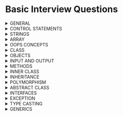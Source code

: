 # Basic Interview Questions

<details>
<summary> GENERAL </summary>

1. Is java case-sensitive language ? <br>
A. No

2. Is java, pass by value or pass by reference ? can you prove it ? <br>
A. It is pass by value. Yes, use swapping program

3. What is the JVM execution flow ? <br>
A. Statics - initializers, variables, methods <br>
   instance - initializers, variables, methods <br>
   then local variables
   
4. How to compile and execute code in java ? <br>
A. use javac for code compilaion and conversion then java for running

5. Can we run any statement without main() ? <br>
A. Yes, static initilzers, static methods

6. what will happen if i call main() inside main() method ? <br>
A. It is recurrsively call itself and run out of memory. heap space

7. What is unicode system ? why two bytes are allocated for each character ? <br>
A. It is system to encoding standard which gives unique number for each character and it requires only byte. <br>
Two bytes are allocated to support other languages
 
8. Can any class be specified as datatype ? For instance 'String' class <br>
A. Yes, all classes are specified as user defined datatype

9. Default datatype for non-fractional numbers & fractional ones ? <br>
A. non-factional - Integer, fractional - Double

10. How datatypes declaration transited from java-8 to java-11 and above ? <br>
A. 'var' keyword is used for representing the datatype reference which will decided at runtime

11. Can you explain with example between operators '|' and '||' ? <br>
A. true & false & true - false [third expression will also evaluated] <br>
   &nbsp;&nbsp;&nbsp; true && false && true - false [third expression is not evaluated due to short circuit]

12. What is ternary operator ? when to use ? any advantage ? <br>
A. Special operator to evaluate expression on condition to produce result [similiar to if/else] <br>
   **Advantage**: Increase code readability <br>
   Example: (a > b) ? a : b; 

13. What is instanceOf operator ? When to use ? any advantage ? <br>
A. instanceOf is special operator which checks object to specific class type <br>
   It is generally used when classes are under inheritance to prevent 'ClassCastException' <br>
   Example: obj instanceOf MyClass

14. What decides the execution flow of expression ? <br>
A. BODMAS rule

15. Can we invoke garbage collector ? <br>
A.  Yes, but when it actually initiates process is not known <br>
    It can be done using System.gc() (OR) Runtime.getRuntime().gc()

16. What are packages and libraries ? <br>
A.  Combining group of similar functionality is called package <br>
    Combining group of similar packages is called library <br>

17. What is the use of import statement, if we can directly use at variable level ? <br>
A.  Its the central area of class where we can define once and use anywhere inside class

18. What is api document ? <br>
A.  It is a reference manual that has all of the information you need to work with the API

19. What is Classpath ? How do you define it ? How is it useful ? <br>
A.  The classpath is an environment variable that specifies the locations where the Java compiler and Java Virtual Machine (JVM) should search for class files and other resources

20. What is JAR file ? How is it different from zip file ? <br>
A.  Compressed version of the code which is readily executable

</details>
<details>
<summary> CONTROL STATEMENTS </summary>

1. what are statements and loops ? <br>
A. Statements executes single execution code [top to bottom] but loops to recurrsively iterates the same execution code <br>
   &nbsp;&nbsp;&nbsp; Statements: if-else, switch, break, continue, return
   &nbsp;&nbsp;&nbsp;      Loops: do-while, while, for, for-each

2. Difference between while and do-while loop ? <br>
A. do-while executes once irrespective of condition where as while adheres to condition. <br>
while is considered as more efficient <br>
   Scenarios: do-while is useful for Menu-Driven Programs, password entry whereas while is Event Handling, Continous monitoring
   
3. How would you write infinite for-loop, while & do-while loop, where are they useful ? <br>
A. for (;;), while(true), do {} while(true) <br>
   Scenarios: In cases where you want to continuesly monitor something use while and do-while

4. What will happen if i run continues loop basically infinite loop ? <br>
A. Heap will run out of memory and out of memory error will come

5. In which cases for loop with indexes are useful ? <br>
A. Generally, when you want to toggle the data with indexes say alternate numbers, every three number of array etc..

6. Give me usecase where we use switch statement ? <br>
A. Switch cases are specifically useful when you want to pre-define values <br>
   &nbsp;&nbsp;&nbsp; Example: bank interest rates, transaction charges, currency values

7. Difference between return and system.exit() ? <br>
A. Generally, return just gracefully terminates the execution but still allows caller method to execute <br>
   &nbsp;&nbsp;&nbsp; whereas system.exit stops the execution either normal [System.exit(0)] or abnormal way [System.exit(1)]

8. In which case finally block executes, if the statements are called before them ? <br>
A. Even if method returns the values, still finally block will be called <br>
   &nbsp;&nbsp;&nbsp; whereas system.exit stops the execution and finally block wont be executed

9. How many ways can we terminate the program ? <br>
A. Currently, there are many ways we can terminate the program <br>
> Graceful way
  - return
  - System.exit(0)
> Abnormal way
  - System.exit(1)
  - Recurrsion
  - Deadlock
  - Sleep infinitely

</details>
<details>
<summary> STRINGS </summary>

1. Is String a class (OR) datatype ? <br>
A. String is a class and all classes are datatype [user-defined datatype]

2. What are the ways in which we you can create string ? <br>
A. It can created as literal, new object, new object(char array), new String(StringBuffer), new String(StringBuildr), toString()

3. How are string stored in below java-8 and after java-8 ? <br>
A. Java-8 before, string literal are stored in String Constant Pool inside Heap, string objects in heap <br>
   Java-8 after, string are stored inside Heap

4. If we dont reference a string, will its value change ? <br>
A. No, because they are immutable

5. What is the danger of String Constant Pool ? <br>
A. String Constant Pool data is not controlled by programmer and lives long. If hacker gain access, its dangerous

6. String class is immutable, are object too immutable ? <br>
A. Obviously, yes

7. What advantage do we get from String being immutable ? <br>
A. Sharing resource

8. How would you search a string from list ? <br>
A. Linear Search, Binary Search etc..

9. How would you modify the content of String ? <br>
A. Either using String Buffer / String Builder

10. Can you explain difference between String Builder and String Buffer ? <br>
A.  String Builder - not synchronized, fast, single-threaded <br>
    String Buffer - synchronized, slow, multi-threaded

11. How to create String Buffer / String Builder ? <br>
A.  It can be created with default constructor or constructor with String args

12. Does String Buffer / String Builder required reference for update ? <br>
A.  No, they are mutable and internally updated

13. Difference between String and String Buffer / String Builder ? <br>
A.  String are immutable objects whereas String Builder / String Buffer are mutable in nature <br>
    String and StringBuffer are thread-safe where as StringBuilder is not <br>
    String can be created many ways whereas String Buffer / String Builder are created using string only

</details>
<details>
<summary> ARRAY </summary>

1. What is array ? <br>
A. array is collection of elements

2. Will array contains same datatype or different type elements ?  <br>
A. same datatype only

3. Where are arrays contents are stored ? <br>
A. Generally, arrays are stored on dynamic memory of heap

4. What are array types ? <br>
A. Arrays are categorized based on dimensions. 1D, 2D, 3D...

5. How many ways can you create arrays ? <br>
A. Arrays can be created using literal or array objects <br>

6. Can we interchange square brackets while declaring arrays ? <br>
A. Yes. int[] arr; (OR) int arr[];


7. What is 2D array ? How to create it <br>
A. It is two dimensional array which is used storing the data <br>
   It is created same way as 1D array

8. What is Jagged Arrays ? Rules to create ? <br>
A. Arrays with variable size but works in multi-dimesional array <br>
   Rules: They are created with initial length

9. Can we change the contents of array even if is marked as final ? <br>
A. Yes, as they are mutable in nature

10. Can i create array in array ? <br>
A.  Yes

11. Can we interchange static & void in main method ? <br>
A.  Yes

12. Can we create main() method of my own ? <br>
A.  Yes

13. Can we call main() method of class from another ? <br>
A.  Yes

14. How are command-line args are read ? <br>
A.  Strings

15. How are escape big string in command-line args ? <br>
A.  Put it inside the quotes

16. Difference between Procedure based vs Object Oriented based approach ? <br>
A.  Procedure based approach hard to understand, increases complexity <br>
    Object Oriented based approach opposite of it also it provides reusability

17. Difference between Object based vs Object Oriented based approach ? <br>
A.  Object based approach similar to Object oriented but it doesnt support inheritance <br>
    Object based - javascript, vbscript <br>
    Object oriented - java, c++

</details>
<details>
<summary> OOPS CONCEPTS </summary>

1. Explain OOPS concepts ? Give some real world example ?
A. Class/Objects <br>
   Encapsulation <br>
   Abstraction <br>
   Inheritance <br>
   Polymorphism <br>

2. Difference between class and object ? where are they stored ? Give Example. <br>
A. Class defines model for objects and it physically doesnt not exists <br>
   whereas object is instance of class <br>
   Class is store in method area whereas objects are stored on heap memory of jvm <br>
   Example: Class - Car, Object - Maruti, Benz etc..

3. Explain Encapsulation ? Advantage ? Example <br>
A. Encapsulation is process of wrapping up variables and methods and securing the data <br>
   variables are marked 'private' and methods as 'public' <br>
   Example - class <br>
   **Advantages**: Security, Reusability of variables, Validation can be placed
    
4. Explain Abstraction ? Advantage ? Example <br>
A. Abstraction is process of hiding the details <br>
   create a method which expose only required details. Say employee basic info but database may contain additional info <br>
   Example - interface <br>
   **Advantages**: Security

5. Explain Inheritance ? Advantage ? Example <br>
A. Inheritance is process of accessing the features <br>
   just extend to class or implement an interface <br>
   Example - King of the kingdom <br>
   **Advantages**: Reusability, Extensibility

6. Explain Polymorphism ? Advantage ? Example <br>
A. Polymorphism is process which means many forms <br>
   method with different arguments or method with same arguments but different types <br>
   Example - Human Beings <br>
   **Advantages**: Flexibility

</details>
<details>
<summary> CLASS </summary>

1. What is hashcode ? How is it useful ? algo used for designing it ? <br>
A. Hashcode is unique hexadecimal representation address of the object <br>
   It is used as key/Id in many cases <br>
   Algo used for hascode can use either HashMap, HashSet or HashTable

2. If i create custom class 'Test' with one variable 'name' & if i create object of it, what will be name value ? <br>
A. It will be 'null' [Defaults will be set for each datatype]

3. What are different memory sections in JVM where object content is stored.? <br> 
A. Stack - local variables, method calls, references to object on heap <br>
   Heap - stores objects and dynamic memory <br>
   Metaspace - metadata of the class

4. Are the object of custom class mutable in nature ? <br>
A. Yes, they are designed for that reason only

5. Can we share objects over the network ? <br>
A. Yes but it must be in the form of bytes [Serialization / Deserialization]

6. What are access specifiers ? Explain its types ? relevance of each of it ? <br>
A. As name suggests, access specifiers are used to provide access to its members & methods of the class <br>
   public - can be accessed from anywhere <br>
   private - can be accessed only within the class <br>
   default - can be accessed only within the package <br>
   **protected** - can be access within and outside package but must be under inheritance <br>

7. Explain constructors ? Types ? Invoked ? <br>
A. They are special method without any return type and used for initializing the object <br>
   **Types**: default & parameterized constructor <br>
   They can be invoked either while creating the object using 'new' keyword <br>
   or it can be invoked via inheritance using 'extends' keyword

8. Advantages of contructors ? <br>
A. Validation, Initialization

9. When is constructor called before or after creation of object? <br>
A. Basically, it is called during the process of creation

10. What is constructor overloading ? <br>
A.  It is the process of creating method with same name but different arguments

11. What is constructor chaining ? <br>
A.  It is the process of chaining the constructor on initilization generally via inheritance

12. Can we return from a constructor ? <br>
A.  Yes, but without any value

13. Is it necessary to define no-args constructor when defining parameterized constructor ? <br>
A.  Yes

14. Difference between default and parameterized constructor ? <br>
A.  default constructor - automatically added by jvm, no args, always one construtor, sets defaults <br>
    parameterzied constructor - must be explicitly defined, some args, multiple constructors, sets provided values <br>

15. Difference between default and no-args constructor ? <br>
A.  default constructor - automatically added by jvm <br>
    no-args constructor - must be explicitly defined, generally used in conjunction with parameterized constructor <br>

16. Difference between constructor and method ? <br>
A.  Constructor - automatically added by jvm / explictly added, used during object construction, same name as class, no return type, no concept of static / non-static<br>
    Method - must be explicitly defined, used after object is constructed, name can be same name or different from class, it can return values, can be static/non-static in nature <br>
  
</details>

<details>
<summary> OBJECTS </summary>

1. Who is the parent of all class ? <br>
A. Object class

2. Important Methods of object class ? <br>
A. equals() - used for matching the content of objects <br>
   hashcode() - generated unique hexadecimal number as reference<br>
   wait() - used for locking the object till it is unlocked by nofity() or notifyAll() <br>
   notify() - used for unlocking the object by sending signal to object <br>
   notifyAll() - used for unlocking the objects by sending signal to objects  <br>
   clone() - used for cloning the objects <br>
   finalize - used for garbage collection <br>
   toString() - convert object to string <br>

3. How many ways can we create an object ? <br>
A. It can be done in following ways
   - Using 'new' keyword
   - Factory classes
   - Cloning
   - Reflection
   - Class.forName()

4. What is Cloning ? How is it useful ? Types ? <br>
A. It the process of creating a new object by copying contents from another object <br>
   It gives resuability of object & reduces developer effort <br>
   Types: Shallow & Deep Copy

6. Difference between shallow and deep copy cloning ? <br>
A. shallow copy is the process of cloning the object where modifications are accepted between cloned and actual object. <br>
   whereas it is opposite for deep copy
   shallow copy uses default clone() method whereas for deep copy we need custom implementation

7. Tell me the contract between hashcode() and equals() method ? <br>
A. If two objects are equal through equals() method, then there hashcode must be same <br>
   If two objects are not equal through equals() method, then there hashcode can be same or different <br>

8. When does hash collision occur ? Resolution ? <br>
A. Generally, when hashcode() method is not properly overridden (OR) same hash values generated for all objects <br>
   Make sure hashcode is properly overridden to produce unique keys

9. Can you explain where to use '==' vs .equals() method ? <br>
A. '==' is mainly used for address comparaision [literals]. useful in case of literals [numbers, characters] <br>
   &nbsp;&nbsp;&nbsp;.equals() is mainly used for value comparision [objects]. useful for any class objects [strings]

</details>

<details>
<summary> INPUT AND OUTPUT </summary>

1. Which class is used for input/output streams ? <br>
A. System.in, System.out, System.err

2. Do you know buffered reader, if yes, why it is used in conjunction with InputStream Reader/ Writer ? <br>
A. Basically, it buffers the input data for efficient reading / writing

3. How many ways can you read input from keyboard ? <br>
A. It can be done using InputStreamReader & Scanner

4. What kind of exception is throwing by Input / Output streams ? <br>
A. IOException - It is checked exception

5. How many ways can you read a character from keyboard ? <br>
A. It can be read using buffered reader or scanner <br>
   Buffered Reader - using read() or readLine().charAt(0) <br>
   Scanner - using next().charAt(0) or nextLine().charAt(0) <br>

6. What is the problem when we use read() followed by readLine().charAt(0) ? <br>
A. read() only takes single character and rest of the character will be pushed to readLine() which is incorrect <br>
   Solution - just use readLine().charAt(0) (OR) bufferedReader.skip(2)

7. What is the problem when we use next().charAt(0) followed by nextLine().charAt(0) ? <br>
A. same problem as read() and readLine() of buffer reader

8. How many ways can you read a characters (OR) string from keyboard ? <br>
A. It can be read using buffered reader or scanner <br>
   Buffered Reader - using readLine() <br>
   Scanner - using nextLine() <br>

9. How many ways can you read numbers from keyboard ? <br>
A. It can be read using buffered reader or scanner <br>
   Buffered Reader - using read() (OR) readLine() in conjuction with wrapper class parse methods <br>
   Scanner - using nextInt() (OR) nextFloat() (OR) nextDouble() and so on.. <br>

10. How many ways can we split string and read the inputs ? <br>
A.  It can be done using 'split()' method of String (OR) use StringTokenizer class

11. Difference between StringTokenizer and String.split() ? which is efficient <br>
A.  StringTokenizer - legacy class, less efficient for single delimiter, doesnt return empty tokens <br>
    split()         - method of string, highly efficient w.r.t delimiters, returns empty tokens

12. How can you format the string output ? <br>
A.  It can be done using String.format() (OR) System.out.printf() 

</details>
<details>
<summary> METHODS </summary>

1. what are instance methods ? How are they called ? where are they stored ? Example <br>
A. They are object methods which are called after object is created <br>
   They are called generally with instance only <br>
   They are stored in heap area of jvm
   Example: setters and getters

2. what are static methods ? How are they called ? where are they stored ? Example <br>
A. They are class methods which are called even before any object is created <br>
   They are called generally with Classname or even instance [interally it resovles to classname] <br>
   They are stored in method area of jvm
   Example: Class.forName("test"), Class.getInstance() etc. <br>

3. Can we access non-static variable in static method ? <br>
A. No

4. Can we access static variable in non-static method ? <br>
A. Yes

5. Where do we use local variables ? Advantage ? <br>
A. Any variables used inside method are local variables, very useful incase of threading 

6. What is shadowing ? <br>
A. It is the practice of using variables in overlapping scopes with the same name

7. Explain the relevance of 'this' ? <br>
A. It is used for referrning the object members. It can be constructor, variable and methods <br>
   It's scope applicable within the class [basically object]

8. Recurrsion ? Adv/disadv ? <br>
A. A function which calls itself <br>
   Adv - Fast execution, less code <br>
   Disadv - If not implemented successfully, it will result in out of memory error

9. What are factory methods ? pattern ? Adv/disadv ?
A. Method used for creating objects by providing class name. <br>
   It uses factory design pattern <br>
   It compares the classname and creates object with new instance <br>
   Adv: one place to create all objects

10. How to define varaible arguments to methods ? rules ? Example <br>
A.  To replace multiple overloaded methods we can use variable arguments <br>
    It can be defined with ... and must be the last argument of the method <br>
    Example: sum of 2'S, 3's, 4's numbers

11. If method return value, is it necessary to consume / read ? <br>
A.  Not necessary

</details>
<details>
<summary> INNER CLASS </summary>

1. What is object graph ? <br>
A. It is the representation of how objects are connected to each other

2. When should we use inner class ? what are adv ? <br>
A. In case we some implmentation to be secured, we can put it in inner class. <br>
   Example: interest of loans

3. Anonymous inner class vs inner class ? <br>
A. Inner classes with have name whereas anonymous wont.  

</details>
<details>
<summary> INHERITANCE </summary>

1. What is the parent of all class either via instance or inheritance way [super] ? <br>
A. Object class

2. Why java doesnt use much of interitance even when it provides reusability ? <br>
A. Code complexity, Readability 

3. Which keywords signifies the class / interface are in inheritance ? <br>
A. extends / implements at class / interface level and super in constructor level 

4. Where can we use 'super' of ? what all can it access ? <br>
A. super is used specially in case of inheritance, it can be access members and constructors

5. What is constructor chaining ? How does it works ? <br>
A. It is the process of chaining all the classes which are under inheritance and it works wth 'super' of call

6. Is there any access specifier designed for inheritance ? <br>
A. Yes, protected

7. Types of inheritance ? Which java supports ? <br>
A. single and multple. java supports single inheritance

8. what is multiple inheritance issue ? why java doesnt support ?
A. It is also called diamond problem of death. It causes confusion on which method to pick and execute <br>
   It add complexity and effects readability

9. Inside constructor, can we have super and this ? what rules are followed ? <br>
A. No, we cannot have both. Rule is to have only one of these and it must be first line of constructor

10. Can i prevent a class from creating object / preventing inheritance ? <br>
A.  Yes, if class has private constructor

</details>
<details>
<summary> POLYMORPHISM </summary>

1. Difference between coercion and conversion ? <br>
A. Automatic conversion between different datatype done by compiler is called coercion <br>
whereas explicit conversion of datatype done using cast operator by coder is called conversion

2. Explain polymorphism ? Types ? Example ? <br>
A. Polymorphism - many forms, variables and methods acts different on different methods <br>
   Types - static and dynamic <br>
   static - The process in which compiler knows the method to execute at compile time [Method Overloading]. <br>
   Example: Fees of bank <br>
   dynamic - The process in which compiler doesnt know the method to execute at compile time,  <br>
   hence it decided at runtime by jvm based on object [Method Overriding]. <br>
   Example - Interest of bank

4. Explain Method Overloading ? Usage ? Example ? <br>
A. It is the process in which multiple methods with same class name but different method signatures <br>
   It may vary by number of args, order of args or datatype of args <br>
   It is mainly used with in the class and used for enhancing the functionality <br>
   Example: skills improvement by employee

5. Explain Method Overriding ? Usage ? Example ? <br>
A. It is the process in which multiple classes with same method name and same method signatures ? <br>
   It must have exact same method signature and is applicable via inheritance <br>
   It is mainly used with in the class and used for enhancing the functionality <br>
   Example: learning different language

6. What can we implement with polymorphism either with static (OR) final (OR) private methods ? <br>
A. Only method overloading 

7. How to make a class immutable ? Adv/dis <br>
A. Make class as final, variable as private and instantitate with constructor and expose getter methods <br>
   throw exception from clone and collections must be copied and then sent <br>
   Adv - security, sharable

</details>
<details>
<summary> ABSTRACT CLASS </summary>

1. Can you explain where can we use abstract class ? Example ? <br>
A. It must be used where new features needs to be added keeping other features intact <br>
   Example: Banking interest on loans

2. Is there any memory allocated for abstract class ? <br>
A. No

3. Can i mark class as 'abstract' even if it doesnt contain abstract methods ? <br>
A. Yes

4. Lets say i create abstract method in concrete class, what changes do i need to make ? <br>
A. Mark the class as abstract

5. Can i create object of abstract class ? <br>
A. No, but it can be used along as anonymous object

6. If i cannot create instance of abstract class, can i access instance methods of it ? <br>
A. Yes, it is possible via Inheritance

7. Can i create protected variable inside abstract class ? <br>
A. Yes, it works well specially it class is accessed via inheritance

8. Why abstract and final doesnt work together ? <br>
A. Abstract requires inheritance whereas final opposes inheritance. Both are opposite in nature

</details>
<details>
<summary> INTERFACES </summary>

1. In case of interface, why methods are public abstract and variables are public static final ? <br>
A. Interface were designed to provide the methods on 'what to do' so methods are abstract in nature <br>
   whereas variables as constants because there is no object so instance variables are eliminated, <br>
   so it can be only accessed statically but things are different in java-8 and above

2. What are marker interface ? what is the use ? Example ? <br>
A. Interfaces with no abstract methods. <br>
   They are useful in specifying compiler that this functionality is applicable <br>
   Example: Clonable, Serializable [But to implement we need to override object methods like clone and serial id]

3. What are functional interface ? what is the use ? Example ? <br> 
A. Interface with single abstract method. <br>
   They are useful in single functionality. It slightly differs in java-8 <br> 
   Example: Runnable, Callable, Comparator, Comparable etc..

4. Can we create object of interface ? <br>
A. No, but it can be done via annonymous inner class

5. What problems is there w.r.t inheritance ? <br>
A. Multiple inheritance

6. How is multiple inheritance resolved ? <br>
A. Interfaces, as they dont provide implementation

7. How is achieve callbacks in java ? <br>
A. Interfaces

8. Difference between classes and interfaces ? <br>
A. classes works both with instance and inheritence way where as interfaces works in inheritance way <br>
   class can extend only one class but multiple interfaces whereas interfaces can extend multiple interfaces <br>
   classes are used to specify 'how to do' whereas interfaces are used to specify 'what to do' <br>
   classes can specify all kinds of methods and variables where as interfaces can only specify methods as abstract
   and variables as constants

9. Can we create a class inside interface ? <br>
A. Yes

10. Can we pass interface reference in methods ? which object does it hold ? <br>
A. Yes, whichever is assigned to it before method call

11. How are interfaces stored after compilation ? <br>
A.  They are stored as .class file only

</details>
<details>
<summary> EXCEPTION </summary>

1. What are Exceptions ? How do you handle it ? <br>
A. Exceptions are abnormal conditions which alters the flow of execution. <br>
   It can be handled with try-catch-finally

2. Difference between compile time vs runtime exceptions ?
A. Exceptions managed by compiler are compile time exception <br>
   whereas exception managed by jvm is called runtime exceptions <br>
   compile time exceptions are enforces method to handle either by try-catch or by throwing <br>
   No such rules for runtime exceptions

3. Difference between error and exceptions <br>
A. Error are irrecoverable conditions and must not be handled. Example: OutOfMemoryError, StackOverflowError <br>
   whereas exceptions are recoverable and must be handled. Example: IOException, NullPointerException <br>

4. Can we handle errors ? If yes, why dont we handle ?
A. Yes, we can but not recommended. <br>
   They are not handled because they are system related issues not program related

5. Which the parent class of all exceptions ? parent of Throwable ? <br>
A. Parent of all exception class is '**Throwable**', parent of throwable is '**Object**' class

6. How do you perform exception handling ? <br>
A. It is generally done using try-catch-finally

7. In case we dont handle exception, how does main method display exception occurred ? <br>
A. Every main method inheritly has exception handling done by JVM. JVM manages exception objects

8. Can we write single catch block and handle multiple exceptions ? <br>
A. Yes, using pipe (|) operator

9. Can we write try without catch block ? <br>
A. Yes, either with finally or use try-with-resources

10. In case developer doesnt want to handle exception, what can he do ? <br>
A.  We can throw the exception mainly checked ones. [We can even throw unchecked exceptions]

11. What are the steps to create custom exceptions ? <br>
A.  Extending to the Exception class <br>
    specify the constructors with arguments else we can't use them

12. Can we throw an exception either thrown from method or create new one ?
A.  Yes, we can throw any exception using 'throw' clause

13. Can we rethrow an exception ? if Yes, what is adv / disadv ? <br>
A.  Yes, but not useful 

14. Can you explain rules for defining the exceptions ?
A.  Make sure all custom exceptions derive from Exceptions class <br>
    Order of exceptions must be from low to high <br>
    
</details>
<details>
<summary>TYPE CASTING</summary>

1. What is type casting ? what is cast operator ? <br>
A. It is process of changing the datatype <br>
   cast operator is used for performing type casting

2. Where can i use type casting ? <br>
A. It is generally used from coverting the dataypes between primitive and reference types

3. What are different types of datatypes ? <br>
A. Primitive and Reference datatypes

4. What is widening and Narrowing ? Example <br>
A. Widening is the process of promoting the object to higher types & is done by compiler. Example - int i = 100;
   Narrowing is the process of demoting the object to lower types & is done by user explicitly. Example - int i = (int) 100.12;

5. What is implicit vs explicit casting ? <br>
A. Automatic casting done by compiler is called implicit casting <br>
   Explicit casting done by the user is called explicit casting <br>
   Explicit casting is error prone where as implicit is not

6. How do you perform primitive casting ? <br>
A. Casting which is between the primitives and its classes

7. How do you perform reference casting ? <br>
A. Casting which is between the classes which are under inheritance

8. What is generalization vs specialization ? <br>
A. Generalization is the process of promoting the classes to higher types <br>
   specialization is the process of promoting the classes to lower types providiing specific functionality

9. Where does narrowing fail ? <br>
A. Narrowing fails in case both reference and object are of parent type and then you demote to subtype

</details>

<details>
<summary> GENERICS </summary>

1. What do you understand by term 'generics' ? where all can we apply ? <br>
A. generics meaning support all types. It is the process of making the class or variable or method, type-safe in nature <br>
   It can be applied on interface, class, method or variable

2. What is generic class / generic method / generic interface.? Explain with example.? <br>
A. Class / methods / interface with support all datatypes except primitives. Make sure they are type-safe <br>
   HumanBeing is generic class and each human becomes specific version
   
3. What is generic type.? <br>
A. It represents a class or interface that is type-safe. It can act upon any datatype

4. What is Erasure.? Any example <br>
A. Creating non-generic version of generic type by java compiler

5. Can we create object of generic class.? <br>
A. No, Generic object creation is not allowed

6. How can generics be applied in java.?
A. It is possible because generic types are defined as subtype of object class

7. Any limitations of generic been applied in objects ?
A. Yes, primitives are not supported  

</details>
